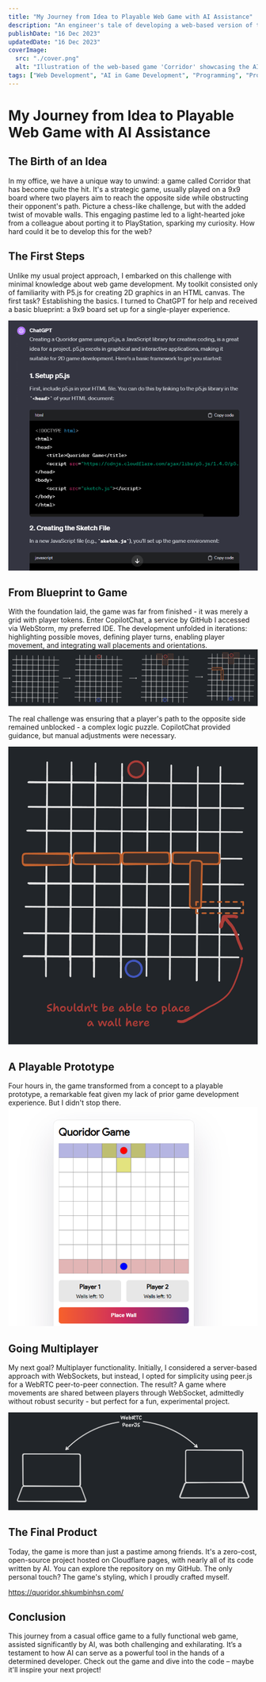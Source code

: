 ```yaml
---
title: "My Journey from Idea to Playable Web Game with AI Assistance"
description: "An engineer's tale of developing a web-based version of the office-favorite game 'Corridor' using AI tools like ChatGPT and CopilotChat."
publishDate: "16 Dec 2023"
updatedDate: "16 Dec 2023"
coverImage:
  src: "./cover.png"
  alt: "Illustration of the web-based game 'Corridor' showcasing the AI-assisted development process"
tags: ["Web Development", "AI in Game Development", "Programming", "Project Journey"]
---
```


# My Journey from Idea to Playable Web Game with AI Assistance

## The Birth of an Idea

In my office, we have a unique way to unwind: a game called Corridor that has become quite the hit. It's a strategic game, usually played on a 9x9 board where two players aim to reach the opposite side while obstructing their opponent's path. Picture a chess-like challenge, but with the added twist of movable walls. This engaging pastime led to a light-hearted joke from a colleague about porting it to PlayStation, sparking my curiosity. How hard could it be to develop this for the web?

## The First Steps

Unlike my usual project approach, I embarked on this challenge with minimal knowledge about web game development. My toolkit consisted only of familiarity with P5.js for creating 2D graphics in an HTML canvas. The first task? Establishing the basics. I turned to ChatGPT for help and received a basic blueprint: a 9x9 board set up for a single-player experience.

![Original chat of the ChatGPT response](./img.png)

## From Blueprint to Game

With the foundation laid, the game was far from finished - it was merely a grid with player tokens. Enter CopilotChat, a service by GitHub I accessed via WebStorm, my preferred IDE. The development unfolded in iterations: highlighting possible moves, defining player turns, enabling player movement, and integrating wall placements and orientations.
![img_1.png](img_1.png)

The real challenge was ensuring that a player's path to the opposite side remained unblocked - a complex logic puzzle. CopilotChat provided guidance, but manual adjustments were necessary.

![img_3.png](img_3.png)
## A Playable Prototype

Four hours in, the game transformed from a concept to a playable prototype, a remarkable feat given my lack of prior game development experience. But I didn't stop there.
![img_4.png](img_4.png)

## Going Multiplayer

My next goal? Multiplayer functionality. Initially, I considered a server-based approach with WebSockets, but instead, I opted for simplicity using peer.js for a WebRTC peer-to-peer connection. The result? A game where movements are shared between players through WebSocket, admittedly without robust security - but perfect for a fun, experimental project.

![img_5.png](img_5.png)

## The Final Product

Today, the game is more than just a pastime among friends. It's a zero-cost, open-source project hosted on Cloudflare pages, with nearly all of its code written by AI. You can explore the repository on my GitHub. The only personal touch? The game's styling, which I proudly crafted myself.

https://quoridor.shkumbinhsn.com/

## Conclusion

This journey from a casual office game to a fully functional web game, assisted significantly by AI, was both challenging and exhilarating. It’s a testament to how AI can serve as a powerful tool in the hands of a determined developer. Check out the game and dive into the code – maybe it'll inspire your next project!

